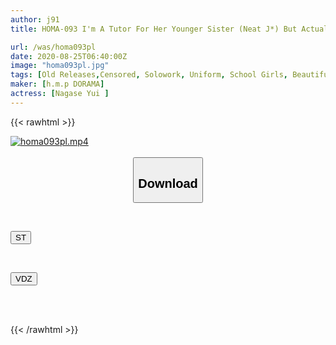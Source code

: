 ```yaml
---
author: j91
title: HOMA-093 I'm A Tutor For Her Younger Sister (Neat J*) But Actually It's An Unequaled Bitch, Stealing Her Eyes Is A Criminal ● A Silent Reverse NTR That Has Rolled Up Yuse Nagase

url: /was/homa093pl
date: 2020-08-25T06:40:00Z
image: "homa093pl.jpg"
tags: [Old Releases,Censored, Solowork, Uniform, School Girls, Beautiful Girl, Drama, Cuckold	]
maker: [h.m.p DORAMA]
actress: [Nagase Yui ]
---
```



{{< rawhtml >}}

<div class="video" data-videoid="yG2j4aqR8VC1GJv">
    <a href="javascript:;">
        <img src="/was/homa093pl/homa093pl.jpg" width="WIDTH" height="HEIGHT" alt="homa093pl.mp4" loading="lazy">
    </a>
</div>

<script type="text/javascript" src="https://j91.asia/asset/on-demand-st.js"></script>

<br>
  <link rel="stylesheet" href="https://j91.asia/asset/bs5.css">
  
  <center>
  <button class="btn btn-primary" type="button" data-bs-toggle="collapse" data-bs-target=".multi-collapse" aria-expanded="false" aria-controls="multiCollapseExample1 multiCollapseExample2"><h2>Download</h2></button></center>
</p>
<div class="row">
  <div class="col">
    <div class="collapse multi-collapse" id="multiCollapseExample1">
      <div class="card card-body">
	      	      <br>
<div class="buttons">  
<p><a href="https://streamtape.to/v/yG2j4aqR8VC1GJv" target="_blank"><button class="btn-hover color-3"><i class="fa fa-download"></i> ST</button></a></p></div>
    </div>
  </div>
</div>
  <div class="col">
    <div class="collapse multi-collapse" id="multiCollapseExample2">
      <div class="card card-body">
	      <br>
<div class="buttons">
<p><a href="https://vidoza.net/4y724hehv0ql" target="_blank"><button class="btn-hover color-1"><i class="fa fa-download"></i> VDZ</button></a></p></div>
<br><br>
      </div>
    </div>
  </div>
</div>

{{< /rawhtml >}}
